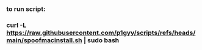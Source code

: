 ### to run script:
### curl -L https://raw.githubusercontent.com/p1gyy/scripts/refs/heads/main/spoofmacinstall.sh | sudo bash
